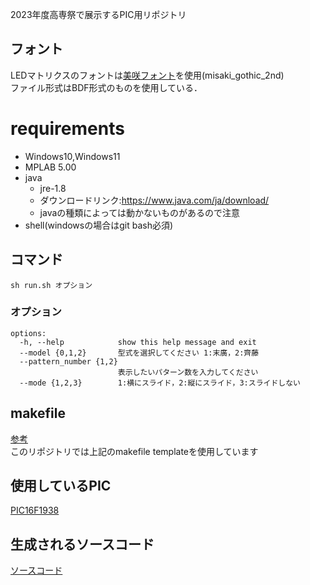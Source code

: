 2023年度高専祭で展示するPIC用リポジトリ

## フォント
LEDマトリクスのフォントは[美咲フォント](https://littlelimit.net/misaki.htm)を使用(misaki_gothic_2nd)  
ファイル形式はBDF形式のものを使用している．  

# requirements
- Windows10,Windows11
- MPLAB 5.00
- java
  - jre-1.8
  - ダウンロードリンク:https://www.java.com/ja/download/
  - javaの種類によっては動かないものがあるので注意
- shell(windowsの場合はgit bash必須)

## コマンド
```
sh run.sh オプション
```

### オプション
```
options:
  -h, --help            show this help message and exit
  --model {0,1,2}       型式を選択してください 1:末廣，2:齊藤
  --pattern_number {1,2}
                        表示したいパターン数を入力してください
  --mode {1,2,3}        1:横にスライド，2:縦にスライド，3:スライドしない
```
## makefile
[参考](https://github.com/yudai0804/pic-makefile-template)  
このリポジトリでは上記のmakefile templateを使用しています  

## 使用しているPIC
[PIC16F1938](http://ww1.microchip.com/downloads/jp/DeviceDoc/41574A_JP.pdf)  

## 生成されるソースコード
[ソースコード](https://github.com/yudai0804/TakasakiLab_PIC2023/doc/example.asm)